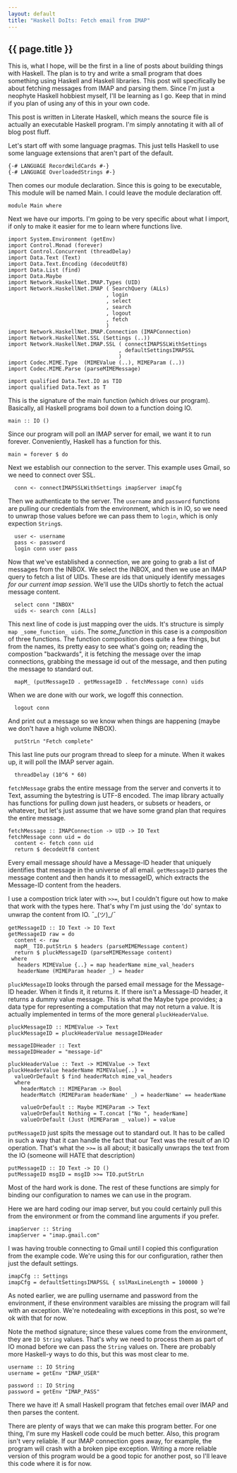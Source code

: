 ```yaml
---
layout: default
title: "Haskell DoIts: Fetch email from IMAP"
---
```


{{ page.title }}
----------------

This is, what I hope, will be the first in a line of posts about
building things with Haskell. The plan is to try and write a small
program that does something using Haskell and Haskell libraries. This
post will specifically be about fetching messages from IMAP and parsing
them. Since I'm just a neophyte Haskell hobbiest myself, I'll be
learning as I go. Keep that in mind if you plan of using any of this in
your own code.

This post is written in Literate Haskell, which means the source file is
actually an executable Haskell program. I'm simply annotating it with
all of blog post fluff.

Let's start off with some language pragmas. This just tells Haskell to
use some language extensions that aren't part of the default.

    {-# LANGUAGE RecordWildCards #-}
    {-# LANGUAGE OverloadedStrings #-}


Then comes our module declaration. Since this is going to be
executable, This module will be named Main. I could leave the module
declaration off.

    module Main where

Next we have our imports. I'm going to be very specific about what I
import, if only to make it easier for me to learn where functions live.

    import System.Environment (getEnv)
    import Control.Monad (forever)
    import Control.Concurrent (threadDelay)
    import Data.Text (Text)
    import Data.Text.Encoding (decodeUtf8)
    import Data.List (find)
    import Data.Maybe
    import Network.HaskellNet.IMAP.Types (UID)
    import Network.HaskellNet.IMAP ( SearchQuery (ALLs)
                                   , login
                                   , select
                                   , search
                                   , logout
                                   , fetch
                                   )
    import Network.HaskellNet.IMAP.Connection (IMAPConnection)
    import Network.HaskellNet.SSL (Settings (..))
    import Network.HaskellNet.IMAP.SSL ( connectIMAPSSLWithSettings
                                       , defaultSettingsIMAPSSL
                                       )
    import Codec.MIME.Type  (MIMEValue (..), MIMEParam (..))
    import Codec.MIME.Parse (parseMIMEMessage)
    
    import qualified Data.Text.IO as TIO
    import qualified Data.Text as T

This is the signature of the main function (which drives our program).
Basically, all Haskell programs boil down to a function doing IO.

    main :: IO ()

Since our program will poll an IMAP server for email, we want it to run
forever. Conveniently, Haskell has a function for this.

    main = forever $ do

Next we establish our connection to the server. This example uses Gmail,
so we need to connect over SSL.

      conn <- connectIMAPSSLWithSettings imapServer imapCfg

Then we authenticate to the server. The `username` and `password`
functions are pulling our credentials from the environment, which is in
IO, so we need to unwrap those values before we can pass them to
`login`, which is only expection `String`s.

      user <- username
      pass <- password
      login conn user pass

Now that we've established a connection, we are going to grab a list of
messages from the INBOX. We select the INBOX, and then we use an IMAP
query to fetch a list of UIDs. These are ids that uniquely identify
messages *for our current imap session*. We'll use the UIDs shortly to
fetch the actual message content.

      select conn "INBOX"
      uids <- search conn [ALLs]

This next line of code is just mapping over the uids. It's structure is
simply `map _some_function_ uids`. The *some\_function* in this case is
a *composition* of three functions. The function composition does quite
a few things, but from the names, its pretty easy to see what's going
on; reading the compostion "backwards", it is fetching the message over
the imap connections, grabbing the message id out of the message, and
then puting the message to standard out.

      mapM_ (putMessageID . getMessageID . fetchMessage conn) uids

When we are done with our work, we logoff this connection.

      logout conn

And print out a message so we know when things are happening (maybe we
don't have a high volume INBOX).

      putStrLn "Fetch complete"

This last line puts our program thread to sleep for a minute. When it
wakes up, it will poll the IMAP server again.

      threadDelay (10^6 * 60)

`fetchMessage` grabs the entire message from the server and converts it
to Text, assuming the bytestring is UTF-8 encoded. The imap library
actually has functions for pulling down just headers, or subsets or
headers, or whatever, but let's just assume that we have some grand plan
that requires the entire message.

    fetchMessage :: IMAPConnection -> UID -> IO Text
    fetchMessage conn uid = do
      content <- fetch conn uid
      return $ decodeUtf8 content

Every email message *should* have a Message-ID header that uniquely
identifies that message in the universe of all email. `getMessageID`
parses the message content and then hands it to messageID, which
extracts the Message-ID content from the headers.

I use a compostion trick later with `>>=`, but I couldn't figure out how
to make that work with the types here. That's why I'm just using the
'do' syntax to unwrap the content from IO. ¯\_(ツ)\_/¯

    getMessageID :: IO Text -> IO Text
    getMessageID raw = do
      content <- raw
      mapM_ TIO.putStrLn $ headers (parseMIMEMessage content)
      return $ pluckMessageID (parseMIMEMessage content)
     where
       headers MIMEValue {..} = map headerName mime_val_headers
       headerName (MIMEParam header _) = header

`pluckMessageID` looks through the parsed email message for the
Message-ID header. When it finds it, it returns it. If there isn't a
Message-ID header, it returns a dummy value message. This is what the
Maybe type provides; a data type for representing a computation that may
not return a value. It is actually implemented in terms of the more
general `pluckHeaderValue`.

    pluckMessageID :: MIMEValue -> Text
    pluckMessageID = pluckHeaderValue messageIDHeader
    
    messageIDHeader :: Text
    messageIDHeader = "message-id"
    
    pluckHeaderValue :: Text -> MIMEValue -> Text
    pluckHeaderValue headerName MIMEValue{..} =
      valueOrDefault $ find headerMatch mime_val_headers
      where
        headerMatch :: MIMEParam -> Bool
        headerMatch (MIMEParam headerName' _) = headerName' == headerName
    
        valueOrDefault :: Maybe MIMEParam -> Text
        valueOrDefault Nothing = T.concat ["No ", headerName]
        valueOrDefault (Just (MIMEParam _ value)) = value

`putMessageID` just spits the message out to standard out. It has to be
called in such a way that it can handle the fact that our Text was the
result of an IO operation. That's what the `>>=` is all about; it
basically unwraps the text from the IO (someone will HATE that
description)

    putMessageID :: IO Text -> IO ()
    putMessageID msgID = msgID >>= TIO.putStrLn

Most of the hard work is done. The rest of these functions are simply
for binding our configuration to names we can use in the program.

Here we are hard coding our imap server, but you could certainly pull
this from the environment or from the command line arguments if you
prefer.

    imapServer :: String
    imapServer = "imap.gmail.com"

I was having trouble connecting to Gmail until I copied this
configuration from the example code. We're using this for our
configuration, rather then just the default settings.

    imapCfg :: Settings
    imapCfg = defaultSettingsIMAPSSL { sslMaxLineLength = 100000 }

As noted earlier, we are pulling username and password from the
environment, if these environment varaibles are missing the program will
fail with an exception. We're notedealing with exceptions in this post,
so we're ok with that for now.

Note the method signature; since these values come from the environment,
they are `IO String` values. That's why we need to process them as part
of IO monad before we can pass the `String` values on. There are
probably more Haskell-y ways to do this, but this was most clear to me.

    username :: IO String
    username = getEnv "IMAP_USER"
    
    password :: IO String
    password = getEnv "IMAP_PASS"

There we have it! A small Haskell program that fetches email over IMAP
and then parses the content.

There are plenty of ways that we can make this program better. For one
thing, I'm sure my Haskell code could be much better. Also, this program
isn't very reliable. If our IMAP connection goes away, for example, the
program will crash with a broken pipe exception. Writing a more reliable
version of this program would be a good topic for another post, so I'll
leave this code where it is for now.
